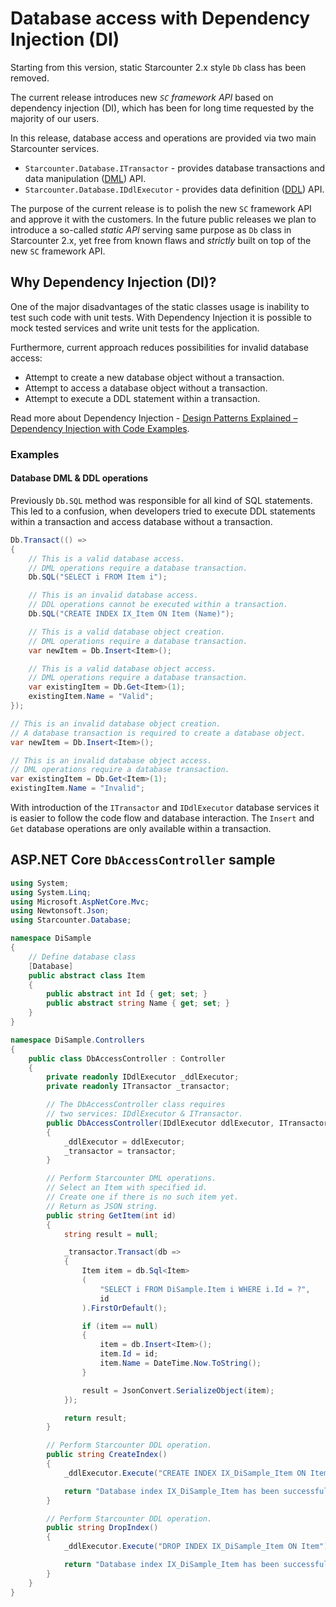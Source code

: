 # Database access with Dependency Injection \(DI\)

Starting from this version, static Starcounter 2.x style `Db` class has been removed.

The current release introduces new _`SC` framework API_ based on dependency injection \(DI\), which has been for long time requested by the majority of our users.

In this release, database access and operations are provided via two main Starcounter services.

* `Starcounter.Database.ITransactor` - provides database transactions and data manipulation \([DML](https://en.wikipedia.org/wiki/Data_manipulation_language)\) API.
* `Starcounter.Database.IDdlExecutor` - provides data definition \([DDL](https://en.wikipedia.org/wiki/Data_definition_language)\) API.

The purpose of the current release is to polish the new `SC` framework API and approve it with the customers. In the future public releases we plan to introduce a so-called _static API_ serving same purpose as `Db` class in Starcounter 2.x, yet free from known flaws and _strictly_ built on top of the new `SC` framework API.

## Why Dependency Injection \(DI\)?

One of the major disadvantages of the static classes usage is inability to test such code with unit tests. With Dependency Injection it is possible to mock tested services and write unit tests for the application.

Furthermore, current approach reduces possibilities for invalid database access:

* Attempt to create a new database object without a transaction.
* Attempt to access a database object without a transaction.
* Attempt to execute a DDL statement within a transaction.

Read more about Dependency Injection - [Design Patterns Explained – Dependency Injection with Code Examples](https://stackify.com/dependency-injection/).

### Examples

#### Database DML & DDL operations

Previously `Db.SQL` method was responsible for all kind of SQL statements. This led to a confusion, when developers tried to execute DDL statements within a transaction and access database without a transaction.

```csharp
Db.Transact(() =>
{
    // This is a valid database access.
    // DML operations require a database transaction.
    Db.SQL("SELECT i FROM Item i");

    // This is an invalid database access.
    // DDL operations cannot be executed within a transaction.
    Db.SQL("CREATE INDEX IX_Item ON Item (Name)");

    // This is a valid database object creation.
    // DML operations require a database transaction.
    var newItem = Db.Insert<Item>();

    // This is a valid database object access.
    // DML operations require a database transaction.
    var existingItem = Db.Get<Item>(1);
    existingItem.Name = "Valid";
});

// This is an invalid database object creation.
// A database transaction is required to create a database object.
var newItem = Db.Insert<Item>();

// This is an invalid database object access.
// DML operations require a database transaction.
var existingItem = Db.Get<Item>(1);
existingItem.Name = "Invalid";
```

With introduction of the `ITransactor` and `IDdlExecutor` database services it is easier to follow the code flow and database interaction. The `Insert` and `Get` database operations are only available within a transaction.

## ASP.NET Core `DbAccessController` sample

```csharp
using System;
using System.Linq;
using Microsoft.AspNetCore.Mvc;
using Newtonsoft.Json;
using Starcounter.Database;

namespace DiSample
{
    // Define database class
    [Database]
    public abstract class Item
    {
        public abstract int Id { get; set; }
        public abstract string Name { get; set; }
    }
}

namespace DiSample.Controllers
{
    public class DbAccessController : Controller
    {
        private readonly IDdlExecutor _ddlExecutor;
        private readonly ITransactor _transactor;

        // The DbAccessController class requires
        // two services: IDdlExecutor & ITransactor.
        public DbAccessController(IDdlExecutor ddlExecutor, ITransactor transactor)
        {
            _ddlExecutor = ddlExecutor;
            _transactor = transactor;
        }

        // Perform Starcounter DML operations.
        // Select an Item with specified id.
        // Create one if there is no such item yet.
        // Return as JSON string.
        public string GetItem(int id)
        {
            string result = null;

            _transactor.Transact(db =>
            {
                Item item = db.Sql<Item>
                (
                    "SELECT i FROM DiSample.Item i WHERE i.Id = ?",
                    id
                ).FirstOrDefault();

                if (item == null)
                {
                    item = db.Insert<Item>();
                    item.Id = id;
                    item.Name = DateTime.Now.ToString();
                }

                result = JsonConvert.SerializeObject(item);
            });

            return result;
        }

        // Perform Starcounter DDL operation.
        public string CreateIndex()
        {
            _ddlExecutor.Execute("CREATE INDEX IX_DiSample_Item ON Item (Id)");

            return "Database index IX_DiSample_Item has been successfully created.";
        }

        // Perform Starcounter DDL operation.
        public string DropIndex()
        {
            _ddlExecutor.Execute("DROP INDEX IX_DiSample_Item ON Item");

            return "Database index IX_DiSample_Item has been successfully dropped.";
        }
    }
}
```

